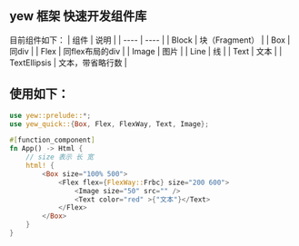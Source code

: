 
## yew 框架 快速开发组件库

目前组件如下：
|  组件              | 说明  |
|  ----             | ----  |
| Block             | 块（Fragment） |
| Box               | 同div |
| Flex              | 同flex布局的div |
| Image             | 图片 |
| Line              | 线   |
| Text              | 文本 |
| TextEllipsis      | 文本，带省略行数 |


## 使用如下：
```rust
use yew::prelude::*;
use yew_quick::{Box, Flex, FlexWay, Text, Image};

#[function_component]
fn App() -> Html {
    // size 表示 长 宽
    html! {
        <Box size="100% 500">
            <Flex flex={FlexWay::Frbc} size="200 600">
                <Image size="50" src="" />
                <Text color="red" >{"文本"}</Text>
            </Flex>
        </Box>
    }
}
```
